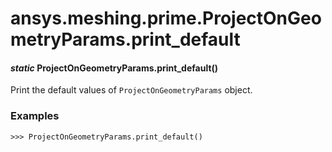 # ansys.meshing.prime.ProjectOnGeometryParams.print_default



#### *static* ProjectOnGeometryParams.print_default()

Print the default values of `ProjectOnGeometryParams` object.

### Examples

```pycon
>>> ProjectOnGeometryParams.print_default()
```

<!-- !! processed by numpydoc !! -->
